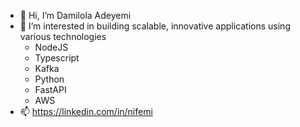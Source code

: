 - 👋 Hi, I’m Damilola Adeyemi
- 👀 I’m interested in building scalable, innovative applications using various technologies
  - NodeJS
  - Typescript
  - Kafka
  - Python
  - FastAPI
  - AWS
- 📫 https://linkedin.com/in/nifemi
